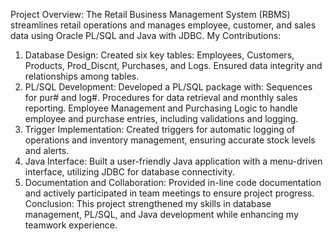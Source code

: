 Project Overview:
	The Retail Business Management System (RBMS) streamlines retail operations and manages employee, customer, and sales data using Oracle PL/SQL and Java with JDBC.
My Contributions:
1. Database Design:
	Created six key tables: Employees, Customers, Products, Prod_Discnt, Purchases, and Logs.
	Ensured data integrity and relationships among tables.
2. PL/SQL Development:
	Developed a PL/SQL package with:
	Sequences for pur# and log#.
	Procedures for data retrieval and monthly sales reporting.
	Employee Management and Purchasing Logic to handle employee and purchase entries, including validations and logging.
3. Trigger Implementation:
	Created triggers for automatic logging of operations and inventory management, ensuring accurate stock levels and alerts.
4. Java Interface:
	Built a user-friendly Java application with a menu-driven interface, utilizing JDBC for database connectivity.
5. Documentation and Collaboration:
	Provided in-line code documentation and actively participated in team meetings to ensure project progress.
Conclusion:
	This project strengthened my skills in database management, PL/SQL, and Java development while enhancing my teamwork experience.

